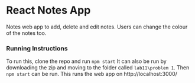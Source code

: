 # React Notes App
Notes web app to add, delete and edit notes.
Users can change the colour of the notes too.

### Running Instructions
To run this, clone the repo and run `npm start`
It can also be run by downloading the zip and moving to the folder called `lab11\problem 1`. Then `npm start` can be run.
This runs the web app on http://localhost:3000/